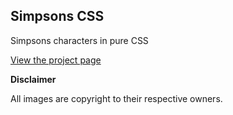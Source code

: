 ## Simpsons CSS

Simpsons characters in pure CSS

[View the project page](https://tools.deamwork.com/simpsons-css "Simpsons")

**Disclaimer**

All images are copyright to their respective owners. 